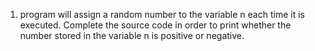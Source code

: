 1. program will assign a random number to the variable n each time it is executed. Complete the source code in order to print whether the number stored in the variable n is positive or negative.
